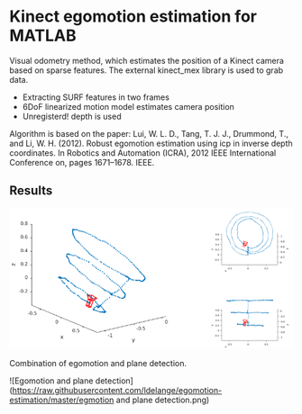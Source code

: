 # Kinect egomotion estimation for MATLAB

Visual odometry method, which estimates the position of a Kinect camera based on sparse features. The external kinect_mex library is used to grab data.

+ Extracting SURF features in two frames
+ 6DoF linearized motion model estimates camera position
+ Unregisterd! depth is used

Algorithm is based on the paper:
Lui, W. L. D., Tang, T. J. J., Drummond, T., and Li, W. H. (2012). Robust egomotion estimation using icp
in inverse depth coordinates. In Robotics and Automation (ICRA), 2012 IEEE International Conference on,
pages 1671–1678. IEEE.

## Results

![Egomotion estimation](https://raw.githubusercontent.com/ldelange/egomotion-estimation/master/egomotion.png)

Combination of egomotion and plane detection.

![Egomotion and plane detection](https://raw.githubusercontent.com/ldelange/egomotion-estimation/master/egmotion and plane detection.png)
